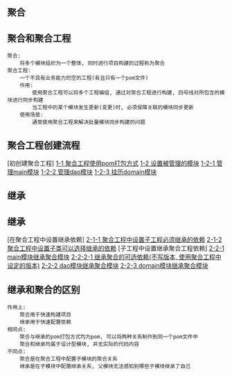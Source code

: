 
聚合
------------------------------------------------------------------------------------------------------------------------
## 聚合和聚合工程
    聚合: 
        将多个模块组织为一个整体, 同时进行项目构建的过程称为聚合
    聚合工程: 
        一个不具有业务能力的空的工程(有且只有一个pom文件)
        作用: 
            使用聚合工程可以将多个工程编组, 通过对聚合工程进行构建, 四号线对所包含的模块进行同步构建
            当工程中的某个模块发生更新(变更)时, 必须保障关联的模块同步更新
        使用场景:
            通常使用聚合工程来解决批量模块同步构建的问题

## 聚合工程创建流程
[初创建聚合工程]
    [1-1 聚合工程使用pom打包方式](../../parent/pom.xml)
    [1-2 设置被管理的模块](../../parent/pom.xml)
        [1-2-1 管理main模块](../../parent/pom.xml)
        [1-2-2 管理dao模块](../../parent/pom.xml)
        [1-2-3 挂历domain模块](../../parent/pom.xml)


继承
------------------------------------------------------------------------------------------------------------------------

## 继承
[在聚合工程中设置继承依赖]
    [2-1-1 聚合工程中设置子工程必须继承的依赖](../../parent/pom.xml)
    [2-1-2 聚合工程中设置子类可以选择继承的依赖](../../parent/pom.xml)
[子工程中设置继承聚合工程依赖]
    [2-2-1 main模块继承聚合模块](../pom.xml)
        [2-2-2-1 继承聚合的可选依赖(不写版本, 使用聚合工程中设定的版本)](../pom.xml)
    [2-2-2 dao模块继承聚合模块](../../dao/pom.xml)
    [2-2-3 domain模块继承聚合模块](../../domain/pom.xml)


## 继承和聚合的区别
    作用上:
        聚合用于快速构建项目
        继承用于快速配置依赖
    相同点:
        聚合与继承的pom打包方式均为pom, 可以将两种关系制作到同一个pom文件中
        聚合和继承均属于设计型模块, 并无实际的代码内容
    不同点:
        聚合是在聚合工程中配置子模块的聚合关系
        继承是在子模块中配置继承关系, 父模块无法感知到哪些子模块继承了自己
        
